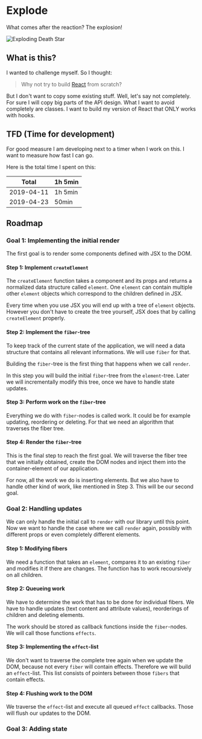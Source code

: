 # Explode

What comes after the reaction? The explosion!

![Exploding Death Star](https://media.giphy.com/media/1vRlMcPvrYMY8/giphy.gif)

## What is this?

I wanted to challenge myself. So I thought:

> Why not try to build [React](https://reactjs.org) from scratch?

But I don't want to copy some existing stuff. Well, let's say not completely. For sure I will copy big parts of the API design. What I want to avoid completely are classes. I want to build my version of React that ONLY works with hooks.

## TFD (Time for development)

For good measure I am developing next to a timer when I work on this. I want to measure how fast I can go.

Here is the total time I spent on this:

| **Total**  | **1h 5min** |
| ---------- | ----------- |
| 2019-04-11 | 1h 5min     |
| 2019-04-23 | 50min       |

## Roadmap

### Goal 1: Implementing the initial render

The first goal is to render some components defined with JSX to the DOM.

#### Step 1: Implement `createElement`

The `createElement` function takes a component and its props and returns a normalized data structure called `element`. One `element` can contain multiple other `element` objects which correspond to the children defined in JSX.

Every time when you use JSX you will end up with a tree of `element` objects. However you don't have to create the tree yourself, JSX does that by calling `createElement` properly.

#### Step 2: Implement the `fiber`-tree

To keep track of the current state of the application, we will need a data structure that contains all relevant informations. We will use `fiber` for that.

Building the `fiber`-tree is the first thing that happens when we call `render`.

In this step you will build the initial `fiber`-tree from the `element`-tree. Later we will incrementally modify this tree, once we have to handle state updates.

#### Step 3: Perform work on the `fiber`-tree

Everything we do with `fiber`-nodes is called work. It could be for example updating, reordering or deleting. For that we need an algorithm that traverses the fiber tree.

#### Step 4: Render the `fiber`-tree

This is the final step to reach the first goal. We will traverse the fiber tree that we initially obtained, create the DOM nodes and inject them into the container-element of our application.

For now, all the work we do is inserting elements. But we also have to handle other kind of work, like mentioned in Step 3. This will be our second goal.

### Goal 2: Handling updates

We can only handle the initial call to `render` with our library until this point. Now we want to handle the case where we call `render` again, possibly with different props or even completely different elements.

#### Step 1: Modifying fibers

We need a function that takes an `element`, compares it to an existing `fiber` and modifies it if there are changes. The function has to work recoursively on all children.

#### Step 2: Queueing work

We have to determine the work that has to be done for individual fibers. We have to handle updates (text content and attribute values), reorderings of children and deleting elements.

The work should be stored as callback functions inside the `fiber`-nodes. We will call those functions `effects`.

#### Step 3: Implementing the `effect`-list

We don't want to traverse the complete tree again when we update the DOM, because not every `fiber` will contain effects. Therefore we will build an `effect`-list. This list consists of pointers between those `fibers` that contain effects.

#### Step 4: Flushing work to the DOM

We traverse the `effect`-list and execute all queued `effect` callbacks. Those will flush our updates to the DOM.

### Goal 3: Adding state
